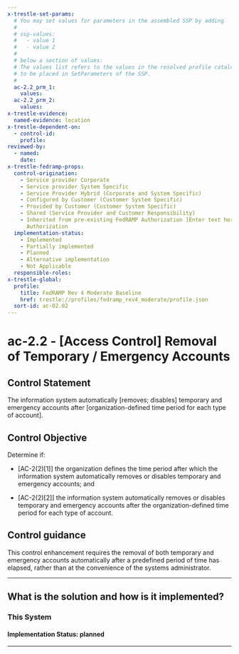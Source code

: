 ```yaml
---
x-trestle-set-params:
  # You may set values for parameters in the assembled SSP by adding
  #
  # ssp-values:
  #   - value 1
  #   - value 2
  #
  # below a section of values:
  # The values list refers to the values in the resolved profile catalog, and the ssp-values represent new values
  # to be placed in SetParameters of the SSP.
  #
  ac-2.2_prm_1:
    values:
  ac-2.2_prm_2:
    values:
x-trestle-evidence:
  named-evidence: location
x-trestle-dependent-on:
  - control-id:
    profile:
reviewed-by:
  - named:
    date:
x-trestle-fedramp-props:
  control-origination:
    - Service provider Corporate
    - Service provider System Specific
    - Service Provider Hybrid (Corporate and System Specific)
    - Configured by Customer (Customer System Specific)
    - Provided by Customer (Customer System Specific)
    - Shared (Service Provider and Customer Responsibility)
    - Inherited from pre-existing FedRAMP Authorization [Enter text here], Date of
      Authorization
  implementation-status:
    - Implemented
    - Partially implemented
    - Planned
    - Alternative implementation
    - Not Applicable
  responsible-roles:
x-trestle-global:
  profile:
    title: FedRAMP Rev 4 Moderate Baseline
    href: trestle://profiles/fedramp_rev4_moderate/profile.json
  sort-id: ac-02.02
---
```


# ac-2.2 - \[Access Control\] Removal of Temporary / Emergency Accounts

## Control Statement

The information system automatically [removes; disables] temporary and emergency accounts after [organization-defined time period for each type of account].

## Control Objective

Determine if:

- \[AC-2(2)[1]\] the organization defines the time period after which the information system automatically removes or disables temporary and emergency accounts; and

- \[AC-2(2)[2]\] the information system automatically removes or disables temporary and emergency accounts after the organization-defined time period for each type of account.

## Control guidance

This control enhancement requires the removal of both temporary and emergency accounts automatically after a predefined period of time has elapsed, rather than at the convenience of the systems administrator.

______________________________________________________________________

## What is the solution and how is it implemented?

<!-- For implementation status enter one of: implemented, partial, planned, alternative, not-applicable -->

<!-- Note that the list of rules under ### Rules: is read-only and changes will not be captured after assembly to JSON -->

### This System

<!-- Add implementation prose for the main This System component for control: ac-2.2 -->

#### Implementation Status: planned

______________________________________________________________________
